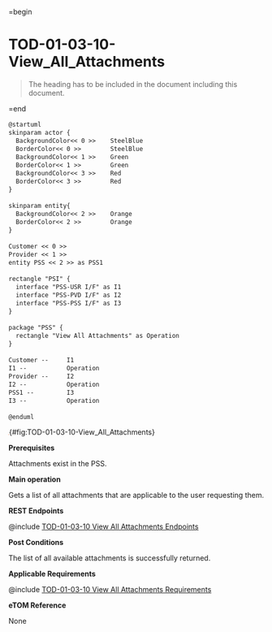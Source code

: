 =begin

# TOD-01-03-10-View_All_Attachments

> The heading has to be included in the document including this document.

=end

```plantuml
@startuml
skinparam actor {
  BackgroundColor<< 0 >> 	SteelBlue
  BorderColor<< 0 >> 		SteelBlue
  BackgroundColor<< 1 >> 	Green
  BorderColor<< 1 >> 		Green
  BackgroundColor<< 3 >> 	Red
  BorderColor<< 3 >> 		Red
}

skinparam entity{
  BackgroundColor<< 2 >> 	Orange
  BorderColor<< 2 >> 		Orange
}

Customer << 0 >>
Provider << 1 >>
entity PSS << 2 >> as PSS1

rectangle "PSI" {
  interface "PSS-USR I/F" as I1
  interface "PSS-PVD I/F" as I2
  interface "PSS-PSS I/F" as I3
}

package "PSS" {
  rectangle "View All Attachments" as Operation
}

Customer --	    I1
I1 --           Operation
Provider --	    I2
I2 --           Operation
PSS1 --         I3
I3 --           Operation

@enduml
```

![TOD-01-03-10: View All Attachments](../../common/pixel.png){#fig:TOD-01-03-10-View_All_Attachments}

**Prerequisites**

Attachments exist in the PSS.

**Main operation**

Gets a list of all attachments that are applicable to the user requesting them.

**REST Endpoints**

@include [TOD-01-03-10 View All Attachments Endpoints](endpoints/TOD-01-03-10-View_All_Attachments-endpoints.md)

**Post Conditions**

The list of all available attachments is successfully returned.

**Applicable Requirements**

@include [TOD-01-03-10 View All Attachments Requirements](requirements/TOD-01-03-10-View_All_Attachments-requirements.md)

**eTOM Reference**

None
